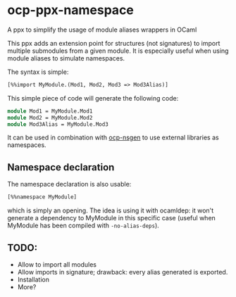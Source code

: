 # ocp-ppx-namespace
A ppx to simplify the usage of module aliases wrappers in OCaml

This ppx adds an extension point for structures (not signatures) to import multiple submodules from a given module. It is especially useful when using module aliases to simulate namespaces.

The syntax is simple:
```ocaml
[%%import MyModule.(Mod1, Mod2, Mod3 => Mod3Alias)]
```
This simple piece of code will generate the following code:
```ocaml
module Mod1 = MyModule.Mod1
module Mod2 = MyModule.Mod2
module Mod3Alias = MyModule.Mod3
```

It can be used in combination with [ocp-nsgen](https://github.com/OCamlPro-Couderc/ocp-nsgen) to use external libraries as namespaces. 

## Namespace declaration

The namespace declaration is also usable:
```ocaml
[%%namespace MyModule]
```
which is simply an opening. The idea is using it with ocamldep: it won't
generate a dependency to MyModule in this specific case (useful when MyModule
has been compiled with ```-no-alias-deps```).

## TODO:
* Allow to import all modules
* Allow imports in signature; drawback: every alias generated is exported.
* Installation
* More?
